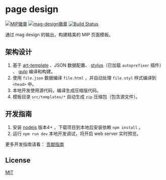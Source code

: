 # page design

[![MIP徽章](https://img.shields.io/badge/Powered%20by-MIP-brightgreen.svg)](https://www.mipengine.org)
[![mag-design徽章](https://img.shields.io/badge/Design%20by-Mag-brightgreen.svg)](https://github.com/mipengine/mip-mag-design)
[![Build Status](https://travis-ci.org/mipengine/page-design.svg?branch=master)](https://travis-ci.org/mipengine/page-design)

通过 mag design 的输出，构建精美的 MIP 页面模板。

## 架构设计

1. 基于 [art-template](https://github.com/aui/art-template) 、JSON 数据配置、 [stylus](http://stylus-lang.com/)（已加载 `autoprefixer` 插件） 、 [gulp](https://gulpjs.com/) 编译和构建。
1. 使用 `file.json` 数据编译 `file.html` ，并自动处理 `file.styl` 样式编译到 `<head>` 中。
1. 本地开发使用源代码，编译生成压缩版代码。
1. 模板目录 `src/templates/*` 自动生成 `zip` 压缩包（包含源文件）。

## 开发指南

1. 安装 [nodejs](https://nodejs.org/) 版本4+ ，下载项目到本地后安装依赖 `npm install` 。
1. 运行 `npm run dev` 本地开发调试，将开启 web server 实时预览。

更多开发指南请看： [贡献指南](./CONTRIBUTING.md)

## License

[MIT](./LICENSE)
